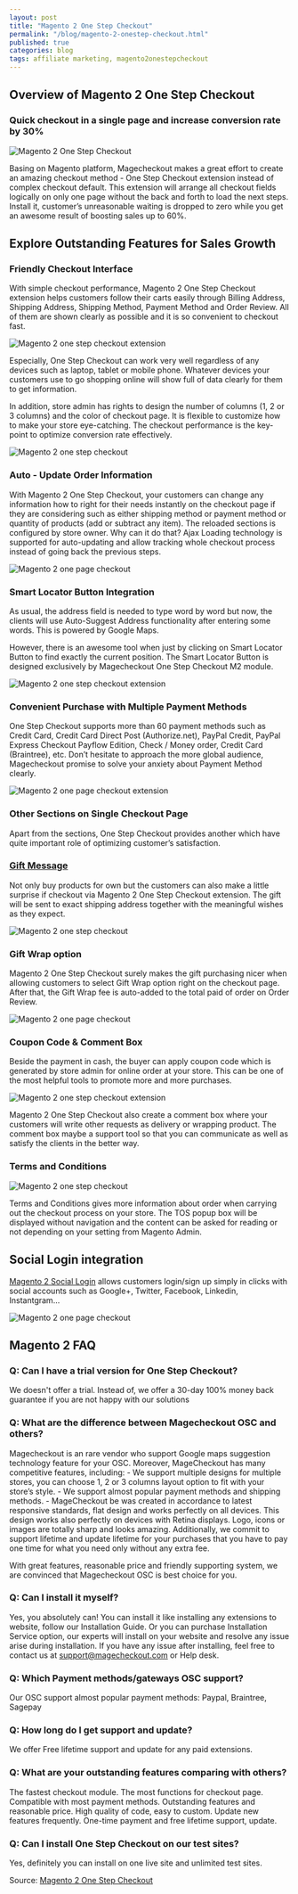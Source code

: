```yaml
---
layout: post
title: "Magento 2 One Step Checkout"
permalink: "/blog/magento-2-onestep-checkout.html"
published: true
categories: blog
tags: affiliate marketing, magento2onestepcheckout
---
```

<h2>Overview of Magento 2 One Step Checkout</h2>
<h3>Quick checkout in a single page and increase conversion rate by 30%</h3>
<p><img src="https://i.imgur.com/F5FLSOu.png" alt="Magento 2 One Step Checkout" /></p>
 

Basing on Magento platform, Magecheckout makes a great effort to create an amazing checkout method - One Step Checkout extension instead of complex checkout default. This extension will arrange all checkout fields logically on only one page without the back and forth to load the next steps. Install it, customer’s unreasonable waiting is dropped to zero while you get an awesome result of boosting sales up to 60%.

<h2>Explore Outstanding Features for Sales Growth</h2>
<h3>Friendly Checkout Interface</h3>
With simple checkout performance, Magento 2 One Step Checkout extension helps customers follow their carts easily through Billing Address, Shipping Address, Shipping Method, Payment Method and Order Review. All of them are shown clearly as possible and it is so convenient to checkout fast.

<p><img src="https://i.imgur.com/RAU4yHr.png" alt="Magento 2 one step checkout extension" /></p>

 

Especially, One Step Checkout can work very well regardless of any devices such as laptop, tablet or mobile phone. Whatever devices your customers use to go shopping online will show full of data clearly for them to get information.


In addition, store admin has rights to design the number of columns (1, 2 or 3 columns) and the color of checkout page. It is flexible to customize how to make your store eye-catching. The checkout performance is the key-point to optimize conversion rate effectively.

<p><img src="https://i.imgur.com/JsEZJVp.png" alt="Magento 2 one step checkout" /></p>


<h3>Auto - Update Order Information</h3>
With Magento 2 One Step Checkout, your customers can change any information how to right for their needs instantly on the checkout page if they are considering such as either shipping method or payment method or quantity of products (add or subtract any item). The reloaded sections is configured by store owner. Why can it do that? Ajax Loading technology is supported for auto-updating and allow tracking whole checkout process instead of going back the previous steps.

<p><img src="https://i.imgur.com/6LhmqIJ.gif" alt="Magento 2 one page checkout" /></p>


<h3>Smart Locator Button Integration</h3>
As usual, the address field is needed to type word by word but now, the clients will use Auto-Suggest Address functionality after entering some words. This is powered by Google Maps.

However, there is an awesome tool when just by clicking on Smart Locator Button to find exactly the current position. The Smart Locator Button is designed exclusively by Magecheckout One Step Checkout M2 module.

<p><img src="https://i.imgur.com/oA5nLrh.gif" alt="Magento 2 one step checkout extension" /></p>

 

<h3>Convenient Purchase with Multiple Payment Methods</h3>
One Step Checkout supports more than 60 payment methods such as Credit Card, Credit Card Direct Post (Authorize.net), PayPal Credit, PayPal Express Checkout Payflow Edition, Check / Money order, Credit Card (Braintree), etc. Don’t hesitate to approach the more global audience, Magecheckout promise to solve your anxiety about Payment Method clearly.

<p><img src="https://i.imgur.com/yxWiYBS.png" alt="Magento 2 one page checkout extension" /></p>


<h3>Other Sections on Single Checkout Page</h3>
Apart from the sections, One Step Checkout provides another which have quite important role of optimizing customer’s satisfaction.

<h3><a href="#">Gift Message</a></h3>
Not only buy products for own but the customers can also make a little surprise if checkout via Magento 2 One Step Checkout extension. The gift will be sent to exact shipping address together with the meaningful wishes as they expect.

<p><img src="https://i.imgur.com/vfIdqRK.png" alt="Magento 2 one step checkout" /></p>

<h3>Gift Wrap option</h3>
Magento 2 One Step Checkout surely makes the gift purchasing nicer when allowing customers to select Gift Wrap option right on the checkout page. After that, the Gift Wrap fee is auto-added to the total paid of order on Order Review.

<p><img src="https://i.imgur.com/z08inuQ.jpg" alt="Magento 2 one page checkout" /></p>


<h3>Coupon Code & Comment Box</h3>
Beside the payment in cash, the buyer can apply coupon code which is generated by store admin for online order at your store. This can be one of the most helpful tools to promote more and more purchases.

<p><img src="https://i.imgur.com/k4EiNC1.jpg" alt="Magento 2 one step checkout extension" /></p>

Magento 2 One Step Checkout also create a comment box where your customers will write other requests as delivery or wrapping product. The comment box maybe a support tool so that you can communicate as well as satisfy the clients in the better way.

 
<h3>Terms and Conditions</h3>

<p><img src="https://i.imgur.com/CECN8kA.jpg" alt="Magento 2 one step checkout" /></p>


Terms and Conditions gives more information about order when carrying out the checkout process on your store. The TOS popup box will be displayed without navigation and the content can be asked for reading or not depending on your setting from Magento Admin.

<h2>Social Login integration</h2>
<a href="#">Magento 2 Social Login</a> allows customers login/sign up simply in clicks with social accounts such as Google+, Twitter, Facebook, Linkedin, Instantgram...

<p><img src="https://i.imgur.com/21mMuUO.png" alt="Magento 2 one page checkout" /></p>


<h2>Magento 2 FAQ</h2>
<h3>Q: Can I have a trial version for One Step Checkout?</h3>
We doesn't offer a trial. Instead of, we offer a 30-day 100% money back guarantee if you are not happy with our solutions


<h3>Q: What are the difference between Magecheckout OSC and others?</h3>
Magecheckout is an rare vendor who support Google maps suggestion technology feature for your OSC. Moreover, MageCheckout has many competitive features, including:
- We support multiple designs for multiple stores, you can choose 1, 2 or 3 columns layout option to fit with your store’s style.
- We support almost popular payment methods and shipping methods.
- MageCheckout be was created in accordance to latest responsive standards, flat design and works perfectly on all devices. This design works also perfectly on devices with Retina displays. Logo, icons or images are totally sharp and looks amazing.
Additionally, we commit to support lifetime and update lifetime for your purchases that you have to pay one time for what you need only without any extra fee.

With great features, reasonable price and friendly supporting system, we are convinced that Magecheckout OSC is best choice for you.

 

<h3>Q: Can I install it myself?</h3>

Yes, you absolutely can! You can install it like installing any extensions to website, follow our Installation Guide. Or you can purchase Installation Service option, our experts will install on your website and resolve any issue arise during installation. 
If you have any issue after installing, feel free to contact us at support@magecheckout.com or Help desk.

 

<h3>Q: Which Payment methods/gateways OSC support?</h3>

Our OSC support almost popular payment methods: Paypal, Braintree, Sagepay


<h3>Q: How long do I get support and update?</h3>
We offer Free lifetime support and update for any paid extensions.

 

<h3>Q: What are your outstanding features comparing with others?</h3>
The fastest checkout module.
The most functions for checkout page.
Compatible with most payment methods.
Outstanding features and reasonable price.
High quality of code, easy to custom.
Update new features frequently.
One-time payment and free lifetime support, update.
 

<h3>Q: Can I install One Step Checkout on our test sites?</h3>
Yes, definitely you can install on one live site and unlimited test sites.

<p>Source: <a href="#">Magento 2 One Step Checkout</a></p>
